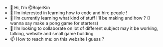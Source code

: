 - 👋 Hi, I’m @BojerKin
- 👀 I’m interested in learning how to code and hire people !
- 🌱 I’m currently learning what kind of stuff I'll be making and how ? (I wanna say make a pong game for starters)
- 💞️ I’m looking to collaborate on lot of different subject may it be working, talking, website and small game building
- 📫 How to reach me: on this website I guess ? 

<!---
BojerKin/BojerKin is a ✨ special ✨ repository because its `README.md` (this file) appears on your GitHub profile.
You can click the Preview link to take a look at your changes.
--->
